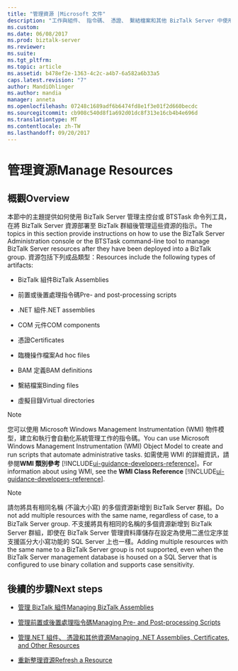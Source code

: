 ```yaml
---
title: "管理資源 |Microsoft 文件"
description: "工作與組件、 指令碼、 憑證、 繫結檔案和其他 BizTalk Server 中使用 btstask 」 或 「 BizTalk 管理"
ms.custom: 
ms.date: 06/08/2017
ms.prod: biztalk-server
ms.reviewer: 
ms.suite: 
ms.tgt_pltfrm: 
ms.topic: article
ms.assetid: b478ef2e-1363-4c2c-a4b7-6a582a6b33a5
caps.latest.revision: "7"
author: MandiOhlinger
ms.author: mandia
manager: anneta
ms.openlocfilehash: 07248c1689adf6b6474fd8e1f3e01f2d660becdc
ms.sourcegitcommit: cb908c540d8f1a692d01dc8f313e16cb4b4e696d
ms.translationtype: MT
ms.contentlocale: zh-TW
ms.lasthandoff: 09/20/2017
---
```

# <a name="manage-resources"></a><span data-ttu-id="18de2-103">管理資源</span><span class="sxs-lookup"><span data-stu-id="18de2-103">Manage Resources</span></span>

## <a name="overview"></a><span data-ttu-id="18de2-104">概觀</span><span class="sxs-lookup"><span data-stu-id="18de2-104">Overview</span></span>
<span data-ttu-id="18de2-105">本節中的主題提供如何使用 BizTalk Server 管理主控台或 BTSTask 命令列工具，在將 BizTalk Server 資源部署至 BizTalk 群組後管理這些資源的指示。</span><span class="sxs-lookup"><span data-stu-id="18de2-105">The topics in this section provide instructions on how to use the BizTalk Server Administration console or the BTSTask command-line tool to manage BizTalk Server resources after they have been deployed into a BizTalk group.</span></span> <span data-ttu-id="18de2-106">資源包括下列成品類型：</span><span class="sxs-lookup"><span data-stu-id="18de2-106">Resources include the following types of artifacts:</span></span>  
  
-   <span data-ttu-id="18de2-107">BizTalk 組件</span><span class="sxs-lookup"><span data-stu-id="18de2-107">BizTalk Assemblies</span></span>  
  
-   <span data-ttu-id="18de2-108">前置或後置處理指令碼</span><span class="sxs-lookup"><span data-stu-id="18de2-108">Pre- and post-processing scripts</span></span>  
  
-   <span data-ttu-id="18de2-109">.NET 組件</span><span class="sxs-lookup"><span data-stu-id="18de2-109">.NET assemblies</span></span>  
  
-   <span data-ttu-id="18de2-110">COM 元件</span><span class="sxs-lookup"><span data-stu-id="18de2-110">COM components</span></span>  
  
-   <span data-ttu-id="18de2-111">憑證</span><span class="sxs-lookup"><span data-stu-id="18de2-111">Certificates</span></span>  
  
-   <span data-ttu-id="18de2-112">臨機操作檔案</span><span class="sxs-lookup"><span data-stu-id="18de2-112">Ad hoc files</span></span>  
  
-   <span data-ttu-id="18de2-113">BAM 定義</span><span class="sxs-lookup"><span data-stu-id="18de2-113">BAM definitions</span></span>  
  
-   <span data-ttu-id="18de2-114">繫結檔案</span><span class="sxs-lookup"><span data-stu-id="18de2-114">Binding files</span></span>  
  
-   <span data-ttu-id="18de2-115">虛擬目錄</span><span class="sxs-lookup"><span data-stu-id="18de2-115">Virtual directories</span></span>  
  
> [!NOTE]
>  <span data-ttu-id="18de2-116">您可以使用 Microsoft Windows Management Instrumentation (WMI) 物件模型，建立和執行會自動化系統管理工作的指令碼。</span><span class="sxs-lookup"><span data-stu-id="18de2-116">You can use Microsoft Windows Management Instrumentation (WMI) Object Model to create and run scripts that automate administrative tasks.</span></span> <span data-ttu-id="18de2-117">如需使用 WMI 的詳細資訊，請參閱**WMI 類別參考** [!INCLUDE[ui-guidance-developers-reference](../includes/ui-guidance-developers-reference.md)]。</span><span class="sxs-lookup"><span data-stu-id="18de2-117">For information about using WMI, see the **WMI Class Reference** [!INCLUDE[ui-guidance-developers-reference](../includes/ui-guidance-developers-reference.md)].</span></span>
  
> [!NOTE]
>  <span data-ttu-id="18de2-118">請勿將具有相同名稱 (不論大小寫) 的多個資源新增到 BizTalk Server 群組。</span><span class="sxs-lookup"><span data-stu-id="18de2-118">Do not add multiple resources with the same name, regardless of case, to a BizTalk Server group.</span></span> <span data-ttu-id="18de2-119">不支援將具有相同的名稱的多個資源新增到 BizTalk Server 群組，即使在 BizTalk Server 管理資料庫儲存在設定為使用二進位定序並支援區分大小寫功能的 SQL Server 上也一樣。</span><span class="sxs-lookup"><span data-stu-id="18de2-119">Adding multiple resources with the same name to a BizTalk Server group is not supported, even when the BizTalk Server management database is housed on a SQL Server that is configured to use binary collation and supports case sensitivity.</span></span>  
  
## <a name="next-steps"></a><span data-ttu-id="18de2-120">後續的步驟</span><span class="sxs-lookup"><span data-stu-id="18de2-120">Next steps</span></span>
  
-   [<span data-ttu-id="18de2-121">管理 BizTalk 組件</span><span class="sxs-lookup"><span data-stu-id="18de2-121">Managing BizTalk Assemblies</span></span>](../core/managing-biztalk-assemblies.md)  
  
-   [<span data-ttu-id="18de2-122">管理前置或後置處理指令碼</span><span class="sxs-lookup"><span data-stu-id="18de2-122">Managing Pre- and Post-processing Scripts</span></span>](../core/managing-pre-and-post-processing-scripts.md)  
  
-   [<span data-ttu-id="18de2-123">管理.NET 組件、 憑證和其他資源</span><span class="sxs-lookup"><span data-stu-id="18de2-123">Managing .NET Assemblies, Certificates, and Other Resources</span></span>](../core/managing-net-assemblies-certificates-and-other-resources.md)  
  
-   [<span data-ttu-id="18de2-124">重新整理資源</span><span class="sxs-lookup"><span data-stu-id="18de2-124">Refresh a Resource</span></span>](../core/how-to-refresh-a-resource.md)